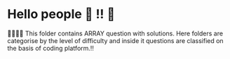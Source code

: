# Hello people :rainbow: !! :wave:
:blue_book::ledger::green_book::closed_book:
This folder contains ARRAY question with solutions.
Here folders are categorise by the level of difficulty and inside it questions are classified on the basis of coding platform.:bangbang:
